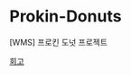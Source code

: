 # Prokin-Donuts
[WMS] 프로킨 도넛 프로젝트 

[회고](https://velog.io/@cmk1031/Prokin-Donuts-1%EC%B0%A8-%ED%94%84%EB%A1%9C%EC%A0%9D%ED%8A%B8-%ED%9A%8C%EA%B3%A0)

